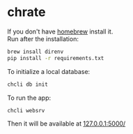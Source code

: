 # chrate

If you don't have [homebrew](https://brew.sh/) install it.  
Run after the installation:
```bash
brew insall direnv
pip install -r requirements.txt
```


To initialize a local database:
```bash
chcli db init
```

To run the app:
```bash
chcli websrv
```

Then it will be available at [127.0.0.1:5000/](http://127.0.0.1:5000/)


